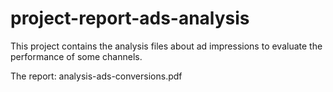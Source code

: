 # project-report-ads-analysis
This project contains the analysis files about ad impressions to evaluate the performance of some channels.

The report: analysis-ads-conversions.pdf 

